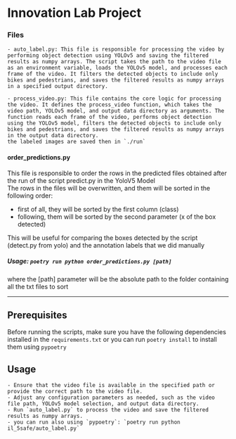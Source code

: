 # Innovation Lab Project

### Files

    - auto_label.py: This file is responsible for processing the video by performing object detection using YOLOv5 and saving the filtered results as numpy arrays. The script takes the path to the video file as an environment variable, loads the YOLOv5 model, and processes each frame of the video. It filters the detected objects to include only bikes and pedestrians, and saves the filtered results as numpy arrays in a specified output directory.

    - process_video.py: This file contains the core logic for processing the video. It defines the process_video function, which takes the video path, YOLOv5 model, and output data directory as arguments. The function reads each frame of the video, performs object detection using the YOLOv5 model, filters the detected objects to include only bikes and pedestrians, and saves the filtered results as numpy arrays in the output data directory.
    the labeled images are saved then in `./run`

#### order_predictions.py
This file is responsible to order the rows in the predicted files obtained after the run of the script predict.py in the YoloV5 Model  
The rows in the files will be overwritten, and them will be sorted in the following order:
- first of all, they will be sorted by the first column (class)
- following, them will be sorted by the second parameter (x of the box detected)

This will be useful for comparing the boxes detected by the script (detect.py from yolo) and the annotation labels that we did manually

##### Usage: `poetry run python order_predictions.py [path] `  
where the [path] parameter will be the absolute path to the folder containing all the txt files to sort


---

## Prerequisites

Before running the scripts, make sure you have the following dependencies installed in the `requirements.txt`
or you can run `poetry install` to install them using `pypoetry`

## Usage

    - Ensure that the video file is available in the specified path or provide the correct path to the video file.
    - Adjust any configuration parameters as needed, such as the video file path, YOLOv5 model selection, and output data directory.
    - Run `auto_label.py` to process the video and save the filtered results as numpy arrays.
    - you can run also using `pypoetry`: `poetry run python il_5safe/auto_label.py`

